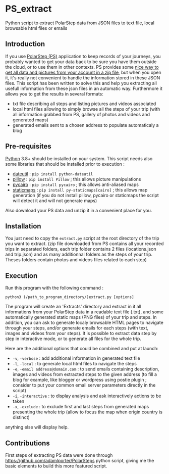 # PS_extract
Python script to extract PolarStep data from JSON files to text file, local browsable html files or emails

## Introduction
If you use [PolarStep (PS)](https://www.polarsteps.com/) application to keep records of your journeys, you probably wanted to get your data back to be sure you have them outside the cloud, or to use them in other contexts. PS provides some [nice way to get all data and pictures from your account in a zip file](https://support.polarsteps.com/article/124-how-can-i-export-a-copy-of-my-data), but when you open it, it's really not convenient to handle the information stored in these JSON files.
This script has been written to solve this and help you extracting all usefull information from these json files in an automatic way.
Furthermore it allows you to get the results in several formats:
- txt file describing all steps and listing pictures and videos associated
- local html files allowing to simply browse all the steps of your trip (with all information grabbed from PS, gallery of photos and videos and generated maps)
- generated emails sent to a chosen address to populate automaticaly a blog

## Pre-requisites
[Python](https://www.python.org/) 3.8+ should be installed on your system.
This script needs also some libraries that should be installed prior to execution :
- [dateutil](https://github.com/dateutil/dateutil) : `pip install python-dateutil` 
- [pillow](https://pypi.org/project/pillow/) : `pip install Pillow` ; this allows picture manipulations
- [pycairo](https://pypi.org/project/pycairo/) : `pip install pycairo` ; this allows anti-aliased maps
- [staticmaps](https://github.com/flopp/py-staticmaps) : `pip install py-staticmaps[cairo]` ; this allows map generation
(if you do not install pillow, pycairo or staticmaps the script will detect it and will not generate maps)

Also download your PS data and unzip it in a convenient place for you.

## Installation
You just need to copy the `extract.py` script at the root directory of the trip you want to extract.
(zip file downloaded from PS contains all your recorded trips in separated folders, each trip folder contains 2 files (locations.json and trip.json) and as many additionnal folders as the steps of your trip. Theses folders contain photos and videos files related to each step)

## Execution
Run this program with the following command :

``python3 (/path_to_program_directory/)extract.py [options]``
    
The program will create an 'Extracts' directory and extract in it all informations from your PolarStep data in a readable text file (.txt), and some automatically generated static maps (PNG files) of your trip and steps.
In addition, you can ask to generate localy browsable HTML pages to navigate through your steps, and/or generate emails for each steps (with text, images and videos from your steps). It is possible to extract data step by step in interactive mode, or to generate all files for the whole trip.

Here are the additional options that could be combined and put at launch:
+ ``-v``, ``-verbose`` :                  add additional information in generated text file
+ ``-l``, ``-local`` :                    to generale local html files to navigate the steps
+ ``-e``, ``-email address@domain.com`` : to send emails containing description, images and videos from extracted steps to the given address (to fill a blog for example, like blogger or wordpress using postie plugin ; consider to put your common email server parameters directly in the script)
+ ``-i``, ``-interactive`` :              to display analysis and ask interactively actions to be taken
+ ``-x``, ``-exclude`` :                  to exclude first and last steps from generated maps presenting the whole trip (allow to focus the map when origin country is distinct)
                           
anything else will display help.

## Contributions
First steps of extracting PS data were done through https://github.com/adamlporter/PolarSteps python script, giving me the basic elements to build this more featured script. 
